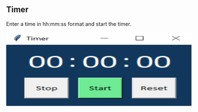 ## Timer

Enter a time in hh:mm:ss format and start the timer.


<p>
    <img src="Timer_GUI.PNG" width="500" height="200" />
</p>
